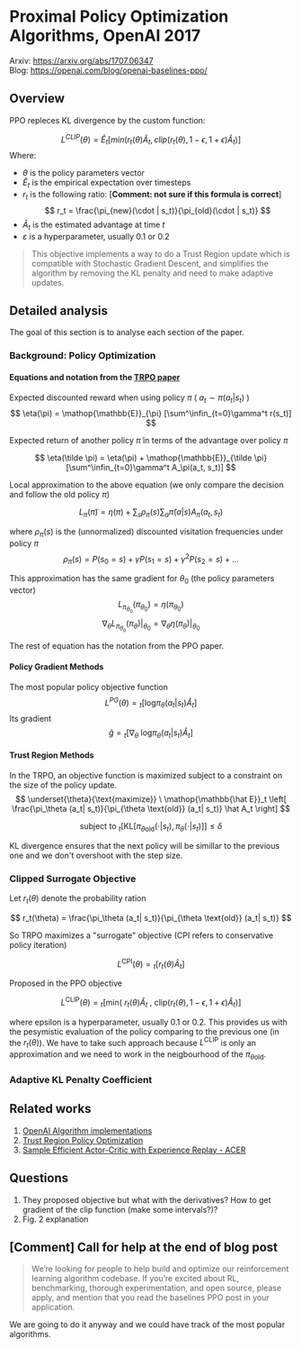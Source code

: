 # Proximal Policy Optimization Algorithms, OpenAI 2017
Arxiv: https://arxiv.org/abs/1707.06347  
Blog: https://openai.com/blog/openai-baselines-ppo/

## Overview
PPO repleces KL divergence by the custom function:

$$
L^{CLIP}(\theta) = \hat E_t[min(r_t(\theta) \hat A_t, clip(r_t(\theta), 1-\epsilon, 1+\epsilon)\hat A_t )]
$$
Where:
- $\theta$ is the policy parameters vector
- $\hat{E}_t$ is the empirical expectation over timesteps
- $r_{t}$ is the following ratio:  [__Comment: not sure if this formula is correct__]
    $$
    r_t = \frac{\pi_{new}(\cdot | s_t)}{\pi_{old}(\cdot | s_t)}
    $$
- $\hat{A}_t$ is the estimated advantage at time $t$
- $\varepsilon$ is a hyperparameter, usually 0.1 or 0.2

>This objective implements a way to do a Trust Region update which is compatible with Stochastic Gradient Descent, and simplifies the algorithm by removing the KL penalty and need to make adaptive updates.


## Detailed analysis
The goal of this section is to analyse each section of the paper.

### Background: Policy Optimization

#### Equations and notation from the [TRPO paper](https://arxiv.org/abs/1502.05477)
Expected discounted reward when using policy $\pi$ ( $a_t \sim \pi(a_t|s_t)$ )
$$
\eta(\pi) = \mathop{\mathbb{E}}_{\pi} [\sum^\infin_{t=0}\gamma^t r(s_t)]
$$

Expected return of another policy $\tilde \pi$ in terms of the advantage over policy $\pi$

$$
\eta(\tilde \pi) = \eta(\pi) + \mathop{\mathbb{E}}_{\tilde \pi} [\sum^\infin_{t=0}\gamma^t A_\pi(a_t, s_t)]
$$

Local approximation to the above equation (we only compare the decision and follow the old policy $\pi$)

$$
L_\pi (\tilde \pi) = \eta(\pi) + \sum_s\rho_\pi (s) \sum_a \tilde\pi(a|s) A_\pi(a_t, s_t)
$$

where $\rho_\pi (s)$ is the (unnormalized) discounted visitation frequencies under policy $\pi$
$$
\rho_\pi (s) = P(s_0 = s) + \gamma P(s_1 = s)  + \gamma^2 P(s_2 = s)+...
$$

This approximation has the same gradient for $\theta_0$ (the policy parameters vector)
$$
L_{\pi_{\theta_0}} (\pi_{\theta_0}) = \eta(\pi_{\theta_0})
$$
$$
\left.\nabla_\theta  L_{\pi_{\theta_0}} (\pi_{\theta}) \right |_{\theta_0} = \left.\nabla_\theta  \eta(\pi_{\theta}) \right |_{\theta_0} 
$$

The rest of equation has the notation from the PPO paper.
#### Policy Gradient Methods
The most popular policy objective function
$$
L^{PG}(\theta) =  \mathop{\mathbb{\hat E}}_t [\text{log} \pi_\theta  (a_t| s_t) \hat A_t]
$$
Its gradient
$$
\hat g =  \mathop{\mathbb{\hat E}}_t [\nabla _\theta\  \text{log} \pi_\theta  (a_t| s_t) \hat A_t]
$$

#### Trust Region Methods
In the TRPO, an objective function is maximized subject to a
constraint on the size of the policy update.
$$
\underset{\theta}{\text{maximize}} \ \mathop{\mathbb{\hat E}}_t  \left[ \frac{\pi_\theta  (a_t| s_t)}{\pi_{\theta \text{old}}  (a_t| s_t)} \hat A_t \right]
$$

$$
\text{subject to} \ \mathop{\mathbb{\hat E}}_t  \left[ \text{KL}[ \pi_{\theta \text{old}} (\cdot| s_t), \pi_{\theta} (\cdot| s_t)] \right] \leq \delta
$$

KL divergence ensures that the next policy will be simillar to the previous one and we don't overshoot with the step size.

### Clipped Surrogate Objective

Let $r_t(\theta)$ denote the probability ration

$$
r_t(\theta) = \frac{\pi_\theta  (a_t| s_t)}{\pi_{\theta \text{old}}  (a_t| s_t)}
$$

So TRPO maximizes a "surrogate" objective (CPI refers to conservative policy iteration)

$$
L^{\text{CPI}} (\theta) = \mathop{\mathbb{\hat E}}_t  \left[ r_t(\theta) \hat A_t \right]
$$

Proposed in the PPO objective

$$
L^{\text{CLIP}} (\theta) = \mathop{\mathbb{\hat E}}_t  \left[ \text{min}(\  r_t(\theta) \hat A_t\ , \ \text{clip}(r_t(\theta), 1 - \epsilon, 1 + \epsilon )  \hat A_t)\right]
$$

where epsilon is a hyperparameter,  usually 0.1 or 0.2. 
This provides us with the pesymistic evaluation of the policy comparing to the previous one (in the $r_t(\theta)$). We have to take such approach because $L^{\text{CLIP}}$ is only an approximation and we need to work in the neigbourhood of the $\pi_{\theta \text{old}}$.


### Adaptive KL Penalty Coefficient

## Related works
1. [OpenAI Algorithm implementations](https://github.com/openai/baselines)
2. [Trust Region Policy Optimization](https://arxiv.org/abs/1502.05477)
3. [Sample Efficient Actor-Critic with Experience Replay - ACER](https://arxiv.org/abs/1611.01224)


## Questions
1. They proposed objective but what with the derivatives? How to get gradient of the clip function (make some intervals?)?
2. Fig. 2 explanation


## [Comment] Call for help at the end of blog post  
>We’re looking for people to help build and optimize our reinforcement learning algorithm codebase. If you’re excited about RL, benchmarking, thorough experimentation, and open source, please apply, and mention that you read the baselines PPO post in your application.

We are going to do it anyway and we could have track of the most popular algorithms.
